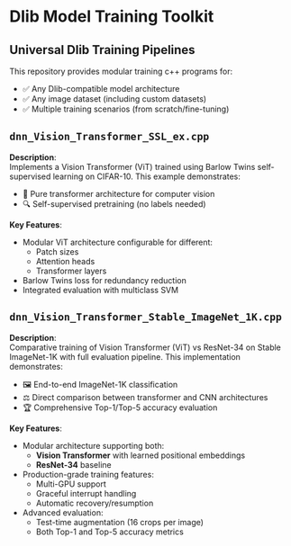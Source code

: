 # Dlib Model Training Toolkit

## Universal Dlib Training Pipelines

This repository provides modular training c++ programs for:
- ✅ Any Dlib-compatible model architecture
- ✅ Any image dataset (including custom datasets)
- ✅ Multiple training scenarios (from scratch/fine-tuning)

## `dnn_Vision_Transformer_SSL_ex.cpp`

**Description**:  
Implements a Vision Transformer (ViT) trained using Barlow Twins self-supervised learning on CIFAR-10. This example demonstrates:

- 🧠 Pure transformer architecture for computer vision
- 🔍 Self-supervised pretraining (no labels needed)

**Key Features**:
- Modular ViT architecture configurable for different:
  - Patch sizes
  - Attention heads
  - Transformer layers
- Barlow Twins loss for redundancy reduction
- Integrated evaluation with multiclass SVM

## `dnn_Vision_Transformer_Stable_ImageNet_1K.cpp`

**Description**:  
Comparative training of Vision Transformer (ViT) vs ResNet-34 on Stable ImageNet-1K with full evaluation pipeline. This implementation demonstrates:

- 🖼️ End-to-end ImageNet-1K classification
- ⚖️ Direct comparison between transformer and CNN architectures
- 🏆 Comprehensive Top-1/Top-5 accuracy evaluation

**Key Features**:
- Modular architecture supporting both:
  - **Vision Transformer** with learned positional embeddings
  - **ResNet-34** baseline
- Production-grade training features:
  - Multi-GPU support
  - Graceful interrupt handling
  - Automatic recovery/resumption
- Advanced evaluation:
  - Test-time augmentation (16 crops per image)
  - Both Top-1 and Top-5 accuracy metrics
